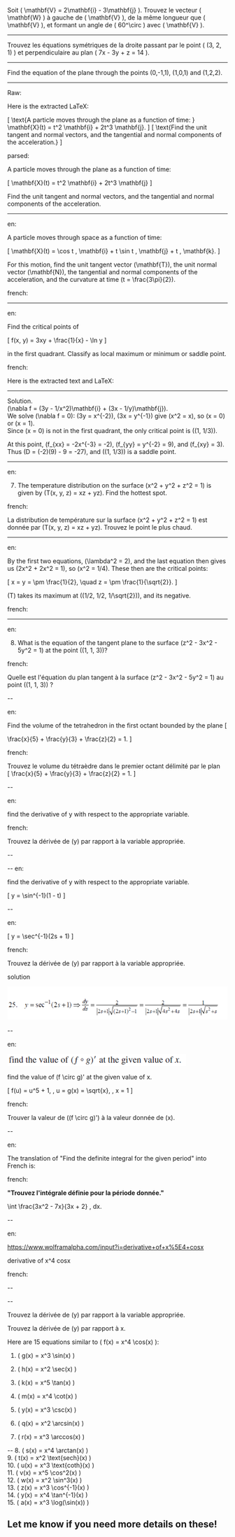 

Soit \( \mathbf{V} = 2\mathbf{i} - 3\mathbf{j} \). Trouvez le vecteur \( \mathbf{W} \) à gauche de \( \mathbf{V} \), de la même longueur que \( \mathbf{V} \), et formant un angle de \( 60^\circ \) avec \( \mathbf{V} \). 


---

Trouvez les équations symétriques de la droite passant par le point \( (3, 2, 1) \) et perpendiculaire au plan \( 7x - 3y + z = 14 \). 

---

Find the equation of the plane through the points (0,-1,1), (1,0,1) and (1,2,2).

---

Raw:

Here is the extracted LaTeX:

\[
\text{A particle moves through the plane as a function of time: } \mathbf{X}(t) = t^2 \mathbf{i} + 2t^3 \mathbf{j}.
\]
\[
\text{Find the unit tangent and normal vectors, and the tangential and normal components of the acceleration.}
\]


parsed:

A particle moves through the plane as a function of time:

\[
\mathbf{X}(t) = t^2 \mathbf{i} + 2t^3 \mathbf{j}
\]

Find the unit tangent and normal vectors, and the tangential and normal components of the acceleration.


---

en:

A particle moves through space as a function of time:

\[
\mathbf{X}(t) = \cos t \, \mathbf{i} + t \sin t \, \mathbf{j} + t \, \mathbf{k}.
\]

For this motion, find the unit tangent vector \(\mathbf{T}\), the unit normal vector \(\mathbf{N}\), the tangential and normal components of the acceleration, and the curvature at time \(t = \frac{3\pi}{2}\).

french:


---

en:

Find the critical points of  

\[
f(x, y) = 3xy + \frac{1}{x} - \ln y
\]

in the first quadrant. Classify as local maximum or minimum or saddle point.


french:

Here is the extracted text and LaTeX:

---

Solution.  
\(\nabla f = (3y - 1/x^2)\mathbf{i} + (3x - 1/y)\mathbf{j}\).  
We solve \(\nabla f = 0\): \(3y = x^{-2}\), \(3x = y^{-1}\) give \(x^2 = x\), so \(x = 0\) or \(x = 1\).  
Since \(x = 0\) is not in the first quadrant, the only critical point is \((1, 1/3)\).  

At this point, \(f_{xx} = -2x^{-3} = -2\), \(f_{yy} = y^{-2} = 9\), and \(f_{xy} = 3\).  
Thus \(D = (-2)(9) - 9 = -27\), and \((1, 1/3)\) is a saddle point.

----

en:

7. The temperature distribution on the surface \(x^2 + y^2 + z^2 = 1\) is given by \(T(x, y, z) = xz + yz\). Find the hottest spot.

french:


 La distribution de température sur la surface \(x^2 + y^2 + z^2 = 1\) est donnée par \(T(x, y, z) = xz + yz\). Trouvez le point le plus chaud.

---

 en:



By the first two equations, \(\lambda^2 = 2\), and the last equation then gives us \(2x^2 + 2x^2 = 1\), so \(x^2 = 1/4\). These then are the critical points:

\[
x = y = \pm \frac{1}{2}, \quad z = \pm \frac{1}{\sqrt{2}}.
\]

\(T\) takes its maximum at \((1/2, 1/2, 1/\sqrt{2})\), and its negative.

french:

---

en:

8. What is the equation of the tangent plane to the surface \(z^2 - 3x^2 - 5y^2 = 1\) at the point \((1, 1, 3)\)?


french:

Quelle est l'équation du plan tangent à la surface \(z^2 - 3x^2 - 5y^2 = 1\) au point \((1, 1, 3)\) ?


--

en:


Find the volume of the tetrahedron in the first octant bounded by the plane
\[

\frac{x}{5} + \frac{y}{3} + \frac{z}{2} = 1.
\]

french:


Trouvez le volume du tétraèdre dans le premier octant délimité par le plan  
\[
\frac{x}{5} + \frac{y}{3} + \frac{z}{2} = 1.
\]

--


en:

find the derivative of y with respect to the appropriate
variable.

french:

Trouvez la dérivée de \(y\) par rapport à la variable appropriée.

--

-- en:

find the derivative of y with respect to the appropriate
variable.

\[
y = \sin^{-1}(1 - t)
\]

--

en:


\[
y = \sec^{-1}(2s + 1)
\]

french:

Trouvez la dérivée de \(y\) par rapport à la variable appropriée.

solution

![alt text](image-1.png)


--


en:


![alt text](image-2.png)

find the value of (f \circ g)' at the given value of  x.




\[
f(u) = u^5 + 1, \, u = g(x) = \sqrt{x}, \, x = 1
\]


french:



Trouver la valeur de \((f \circ g)'\) à la valeur donnée de \(x\).


--

en:

The translation of "Find the definite integral for the given period" into French is:


french:


**"Trouvez l'intégrale définie pour la période donnée."**


\int \frac{3x^2 - 7x}{3x + 2} \, dx.

--


en:

https://www.wolframalpha.com/input?i=derivative+of+x%5E4+cosx


derivative of x^4 cosx

french:


--


--

Trouvez la dérivée de \(y\) par rapport à la variable appropriée.

Trouvez la dérivée de \(y\) par rapport à x.

Here are 15 equations similar to \( f(x) = x^4 \cos(x) \):

1. \( g(x) = x^3 \sin(x) \)  


2. \( h(x) = x^2 \sec(x) \) 



3. \( k(x) = x^5 \tan(x) \) 

4. \( m(x) = x^4 \cot(x) \)  

5. \( y(x) = x^3 \csc(x) \)  


6. \( q(x) = x^2 \arcsin(x) \)  


7. \( r(x) = x^3 \arccos(x) \)  

-- 
8. \( s(x) = x^4 \arctan(x) \)  
9. \( t(x) = x^2 \text{sech}(x) \)  
10. \( u(x) = x^3 \text{coth}(x) \)  
11. \( v(x) = x^5 \cos^2(x) \)  
12. \( w(x) = x^2 \sin^3(x) \)  
13. \( z(x) = x^3 \cos^{-1}(x) \)  
14. \( y(x) = x^4 \tan^{-1}(x) \)  
15. \( a(x) = x^3 \log(\sin(x)) \)  

Let me know if you need more details on these!
---